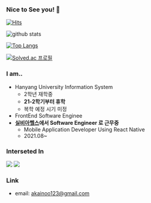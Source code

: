 ### Nice to See you! 👋

[![Hits](https://hits.seeyoufarm.com/api/count/incr/badge.svg?url=https%3A%2F%2Fgithub.com%2FDonghyunKim98&count_bg=%2379C83D&title_bg=%23555555&icon=telegram.svg&icon_color=%23E7E7E7&title=hits&edge_flat=false)](https://hits.seeyoufarm.com)

![github stats](https://github-readme-stats.vercel.app/api?username=DonghyunKim98&show_icons=true&count_private=true&theme=tokyonight)

[![Top Langs](https://github-readme-stats.vercel.app/api/top-langs/?username=DonghyunKim98&exclude_repo=AlgorithmStudy)](https://github.com/anuraghazra/github-readme-stats)


[![Solved.ac
프로필](http://mazassumnida.wtf/api/v2/generate_badge?boj=akainoo)](https://solved.ac/akainoo)

### I am..
- Hanyang University Information System
   - 2학년 재학중
   - **21-2학기부터 휴학**
   - 복학 예정 시기 미정
- FrontEnd Software Enginee
- **[실비아헬스](https://silvia.io/)에서 Software Engineer 로 근무중**
  - Mobile Application Developer Using React Native
  - 2021.08~   


### Interseted In 
<img src="https://img.shields.io/badge/-react--native-brightgreen"/>
<img src="https://img.shields.io/badge/-typescript-blue"/>

### Link
- email: <akainoo123@gmail.com>

